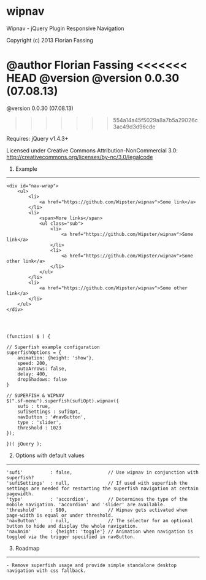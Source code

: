 wipnav
======

Wipnav - jQuery Plugin
Responsive Navigation

Copyright (c) 2013 Florian Fassing

@author Florian Fassing
<<<<<<< HEAD
@version @version 0.0.30 (07.08.13)
=======

@version 0.0.30 (07.08.13)
>>>>>>> 554a14a45f5029a8a7b5a29026c3ac49d3d96cde

Requires: jQuery v1.4.3+

Licensed under Creative Commons Attribution-NonCommercial 3.0:
http://creativecommons.org/licenses/by-nc/3.0/legalcode




1. Example
----------


	<div id="nav-wrap">
		<ul>
			<li>
				<a href="https://github.com/Wipster/wipnav">Some link</a>
			</li>
			<li>
				<span>More links</span>
				<ul class="sub">
					<li>
						<a href="https://github.com/Wipster/wipnav">Some link</a>
					</li>
					<li>
						<a href="https://github.com/Wipster/wipnav">Some other link</a>
					</li>
				</ul>
			</li>
			<li>
				<a href="https://github.com/Wipster/wipnav">Some other link</a>
			</li>
		</ul>
	</div>




	(function( $ ) {

	// Superfish example configuration
	superfishOptions = {
		animation: {height: 'show'},
		speed: 200,
		autoArrows: false,
		delay: 400,
		dropShadows: false  
	}

	// SUPERFISH & WIPNAV
	$(".sf-menu").superfish(sufiOpt).wipnav({
		sufi : true,
		sufiSettings : sufiOpt,
		navButton : '#navButton',
		type : 'slider',
		threshold : 1023
	});

	})( jQuery );



2. Options with default values
------------------------------

    'sufi'          : false,             // Use wipnav in conjunction with superfish?
    'sufiSettings'  : null,              // If used with superfish the settings are needed for restarting the superfish navigation at certain pagewidth.
    'type'          : 'accordion',       // Determines the type of the mobile navigation. 'accordion' and 'slider' are available.
    'threshold'     : 980,               // Wipnav gets activated when page-width is equal or under threshold.
    'navButton'     : null,              // The selector for an optional button to hide and display the whole navigation.
    'navAnim'       : {height: 'toggle'} // Animation when navigation is toggled via the trigger specified in navButton.


3. Roadmap
----------

	- Remove superfish usage and provide simple standalone desktop navigation with css fallback.


